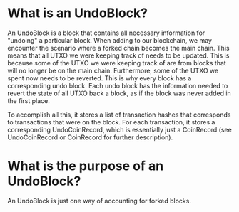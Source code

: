 # What is an UndoBlock?

An UndoBlock is a block that contains all necessary information
for "undoing" a particular block. When adding to our blockchain,
we may encounter the scenario where a forked chain becomes the
main chain. This means that all UTXO we were keeping track of needs
to be updated. This is because some of the UTXO we were keeping track of
are from blocks that will no longer be on the main chain. Furthermore, some
of the UTXO we spent now needs to be reverted. This is why every block
has a corresponding undo block. Each undo block has the information needed
to revert the state of all UTXO back a block, as if the block was never
added in the first place.

To accomplish all this, it stores a list of transaction hashes that
corresponds to transactions that were on the block. For each transaction,
it stores a corresponding UndoCoinRecord, which is essentially just a
CoinRecord (see UndoCoinRecord or CoinRecord for further description).

# What is the purpose of an UndoBlock?

An UndoBlock is just one way of accounting for forked blocks.
